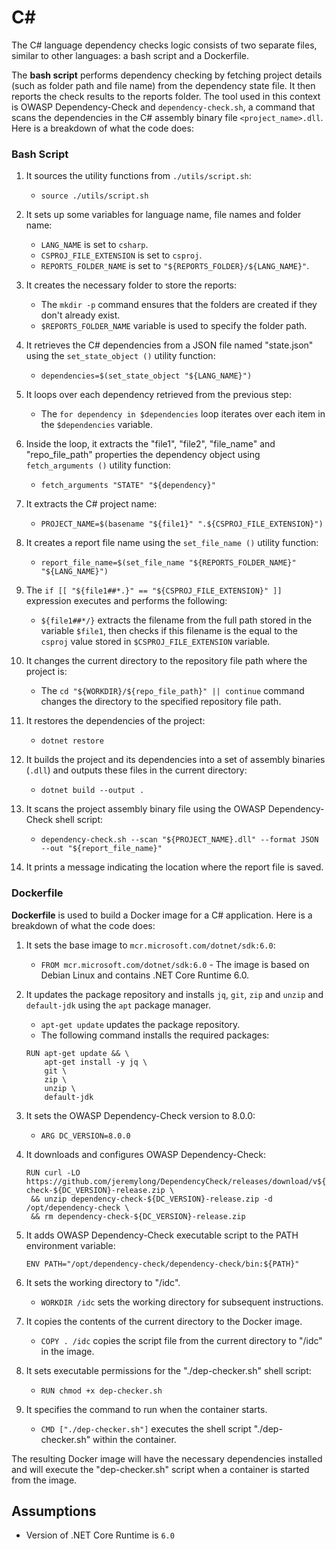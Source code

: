 # C#

The C# language dependency checks logic consists of two separate files, similar to other languages: a bash script and a Dockerfile.

The **bash script** performs dependency checking by fetching project details (such as folder path and file name) from the dependency state file. It then reports the check results to the reports folder. The tool used in this context is OWASP Dependency-Check and `dependency-check.sh`, a command that scans the dependencies in the C# assembly binary file `<project_name>.dll`. Here is a breakdown of what the code does:

### Bash Script

1. It sources the utility functions from `./utils/script.sh`:

   - `source ./utils/script.sh` 

2. It sets up some variables for language name, file names and folder name:

   - `LANG_NAME` is set to `csharp`.
   - `CSPROJ_FILE_EXTENSION` is set to `csproj`.
   - `REPORTS_FOLDER_NAME` is set to `"${REPORTS_FOLDER}/${LANG_NAME}"`.

3. It creates the necessary folder to store the reports:

   - The `mkdir -p` command ensures that the folders are created if they don't already exist.
   - `$REPORTS_FOLDER_NAME` variable is used to specify the folder path.

4. It retrieves the C# dependencies from a JSON file named "state.json" using the `set_state_object ()` utility function:

   - `dependencies=$(set_state_object "${LANG_NAME}")`

5. It loops over each dependency retrieved from the previous step:

   - The `for dependency in $dependencies` loop iterates over each item in the `$dependencies` variable.

6. Inside the loop, it extracts the "file1", "file2", "file_name" and "repo_file_path" properties the dependency object using `fetch_arguments ()` utility function:

   - `fetch_arguments "STATE" "${dependency}"`

7. It extracts the C# project name:

   - `PROJECT_NAME=$(basename "${file1}" ".${CSPROJ_FILE_EXTENSION}")`

8. It creates a report file name using the `set_file_name ()` utility function:

   - `report_file_name=$(set_file_name "${REPORTS_FOLDER_NAME}" "${LANG_NAME}")`

9. The `if [[ "${file1##*.}" == "${CSPROJ_FILE_EXTENSION}" ]]` expression executes and performs the following:
   - `${file1##*/}` extracts the filename from the full path stored in the variable `$file1`, then checks if this filename is the equal to the `csproj` value stored in `$CSPROJ_FILE_EXTENSION` variable.

10. It changes the current directory to the repository file path where the project is:

    - The `cd "${WORKDIR}/${repo_file_path}" || continue` command changes the directory to the specified repository file path.

11. It restores the dependencies of the project:
    - `dotnet restore`

12. It builds the project and its dependencies into a set of assembly binaries (`.dll`) and outputs these files in the current directory:
    - `dotnet build --output .`

13. It scans the project assembly binary file using the OWASP Dependency-Check shell script:
    - `dependency-check.sh --scan "${PROJECT_NAME}.dll" --format JSON --out "${report_file_name}"`

14. It prints a message indicating the location where the report file is saved.

### Dockerfile

**Dockerfile** is used to build a Docker image for a C# application. Here is a breakdown of what the code does:

1. It sets the base image to `mcr.microsoft.com/dotnet/sdk:6.0`:

   - `FROM mcr.microsoft.com/dotnet/sdk:6.0` - The image is based on Debian Linux and contains .NET Core Runtime 6.0. 

2. It updates the package repository and installs `jq`, `git`, `zip` and `unzip` and `default-jdk` using the `apt` package manager.

   - `apt-get update` updates the package repository.
   - The following command installs the required packages:
   ```
   RUN apt-get update && \
       apt-get install -y jq \
       git \
       zip \
       unzip \
       default-jdk
   ```

3. It sets the OWASP Dependency-Check version to 8.0.0:

   - `ARG DC_VERSION=8.0.0`

4. It downloads and configures OWASP Dependency-Check:
   ```
   RUN curl -LO https://github.com/jeremylong/DependencyCheck/releases/download/v${DC_VERSION}/dependency-check-${DC_VERSION}-release.zip \
    && unzip dependency-check-${DC_VERSION}-release.zip -d /opt/dependency-check \
    && rm dependency-check-${DC_VERSION}-release.zip
    ```

5. It adds OWASP Dependency-Check executable script to the PATH environment variable:

   `ENV PATH="/opt/dependency-check/dependency-check/bin:${PATH}"`

6. It sets the working directory to "/idc".

   - `WORKDIR /idc` sets the working directory for subsequent instructions.

7. It copies the contents of the current directory to the Docker image.

   - `COPY . /idc` copies the script file from the current directory to "/idc" in the image.

8. It sets executable permissions for the "./dep-checker.sh" shell script:

   - `RUN chmod +x dep-checker.sh`

9. It specifies the command to run when the container starts.

   - `CMD ["./dep-checker.sh"]` executes the shell script "./dep-checker.sh" within the container.

The resulting Docker image will have the necessary dependencies installed and will execute the "dep-checker.sh" script when a container is started from the image.

## Assumptions

- Version of .NET Core Runtime is `6.0`
